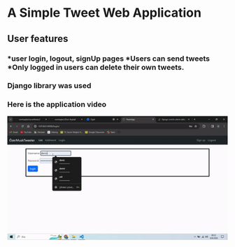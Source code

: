 <h1>A Simple Tweet Web Application</h1>

<h2>User features</h1>

<h3>*user login, logout, signUp pages
   *Users can send tweets 
   *Only logged in users can delete their own tweets.
  
</h3>

<h3>Django library was used</h3>

<h3>Here is the application video</h3>

![](tweet-video.gif)

